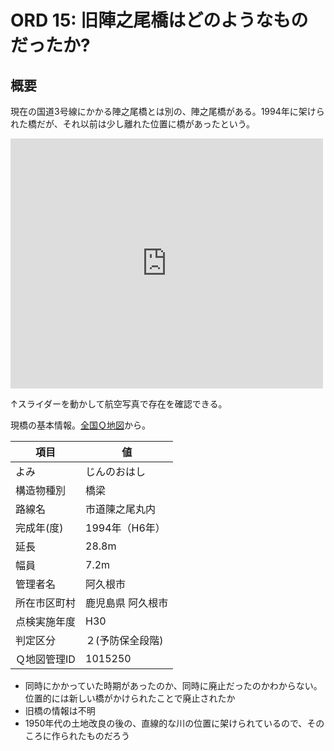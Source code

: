 # ORD 15: 旧陣之尾橋はどのようなものだったか?

<!-- toc -->

## 概要

現在の国道3号線にかかる陣之尾橋とは別の、陣之尾橋がある。1994年に架けられた橋だが、それ以前は少し離れた位置に橋があったという。

<iframe frameborder="0" scrolling="no" marginheight="0" marginwidth="0" width="500" height="400" src="https://maps.gsi.go.jp/?hc=hic#17/32.059346/130.227728/&base=ort&ls=ort%7Cgsi-compare-photo&blend=0&disp=11&vs=c1g1j0h0k0l0u0t0z0r0s0m0f1"></iframe>

↑スライダーを動かして航空写真で存在を確認できる。

現橋の基本情報。[全国Ｑ地図](https://maps.qchizu.xyz/#18/32.059087/130.229605/&base=pale&ls=pale%7Cmlit_road2019_bridge_01&disp=11&lcd=mlit_road2019_bridge_01&vs=c1g1j0h0k0l0u0t0z0r0s0m0f2&d=m)から。

| 項目         | 値                |
|--------------|-------------------|
| よみ         | じんのおはし      |
| 構造物種別   | 橋梁              |
| 路線名       | 市道陳之尾丸内    |
| 完成年(度)   | 1994年（H6年）    |
| 延長         | 28.8m             |
| 幅員         | 7.2m              |
| 管理者名     | 阿久根市          |
| 所在市区町村 | 鹿児島県 阿久根市 |
| 点検実施年度 | H30               |
| 判定区分     | ２(予防保全段階)  |
| Ｑ地図管理ID | 1015250           |

- 同時にかかっていた時期があったのか、同時に廃止だったのかわからない。位置的には新しい橋がかけられたことで廃止されたか
- 旧橋の情報は不明
- 1950年代の土地改良の後の、直線的な川の位置に架けられているので、そのころに作られたものだろう

